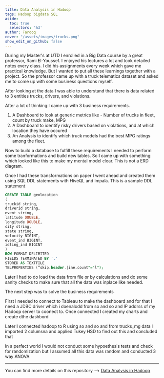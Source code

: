 ```yaml
---
title: Data Analysis in Hadoop
tags: Hadoop bigdata SQL
aside:
  toc: true
  selectors: 'h3'
author: Farooq
cover: "/assets/images/trucks.png"
show_edit_on_github: false
---
```


During my Master's at UTD I enrolled in a Big Data course by a great professor, Rami El-Youssef. I enjoyed his lectures a lot and took detailed notes every class. I did his assignments every week which gave me practical knowledge. But I wanted to put all these learnings together with a project. So the professor came up with a truck telematics dataset and asked me to come up with some business questions myself.

After looking at the data I was able to understand that there is data related to 3 entities trucks, drivers, and violations. 

After a lot of thinking I came up with 3 business requirements.

1. A Dashboard to look at generic metrics like - Number of trucks in fleet, count by truck make, MPG
2. A Dashboard to identify risky drivers based on violations, and at which location they have occured
3. An Analysis to identify which truck models had the best MPG ratings among the fleet.

Now to build a database to fulfill these requirements I needed to perform some tranformations and build new tables. So I came up with something which looked like this to make my mental model clear. This is not a ERD diagram.


Once I had these transformations on paper I went ahead and created them using SQL DDL statements with HiveQL and Impala. This is a sample DDL statement

```sql
CREATE TABLE geolocation
(
truckid string,
driverid string,
event string,
latitude DOUBLE,
longitude DOUBLE,
city string,
state string,
velocity BIGINT,
event_ind BIGINT,
idling_ind BIGINT
)
ROW FORMAT DELIMITED
FIELDS TERMINATED BY ','
STORED AS TEXTFILE
TBLPROPERTIES (”skip.header.|ine.count"="l");
```

Later I had to do load the data from file or by calculations and do some sanity checks to make sure that all the data was inplace like needed.

The next step was to solve the business requirements

First I needed to connect to Tableau to make the dashboard and for that I need a JDBC driver which i doenalodd from so and so and IP addrss of my Hadoop server to coonect to. Once connected I created my charts and create dthe dashbord

Later I connected hadoop to R using so and so and from trucks_mg data I imported 2 columsna and applied Tukey HSD to find out this and concluded that 

In a perfect world I would not conduct some hypoethesis tests and check for randomization but I assumed all this data was random and conducted 3 way ANOVA






---

You can find more details on this repository --> [Data Analysis in Hadoop]()
